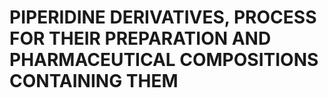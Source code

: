 # PIPERIDINE DERIVATIVES, PROCESS FOR THEIR PREPARATION AND PHARMACEUTICAL COMPOSITIONS CONTAINING THEM